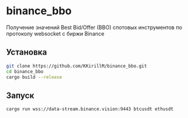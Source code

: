 # binance_bbo

Получение значений Best Bid/Offer (BBO) спотовых инструментов по протоколу websocket с биржи Binance

## Установка

```bash
git clone https://github.com/KKirillM/binance_bbo.git
cd binance_bbo
cargo build --release
```

## Запуск

```bash
cargo run wss://data-stream.binance.vision:9443 btcusdt ethusdt
```

